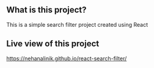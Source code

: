 ## What is this project?
This is a simple search filter project created using React
## Live view of this project
https://nehanalinik.github.io/react-search-filter/
